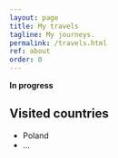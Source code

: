```yaml
---
layout: page
title: My travels
tagline: My journeys.
permalink: /travels.html
ref: about
order: 0
---
```


**In progress** 

## Visited countries
* Poland
* ...